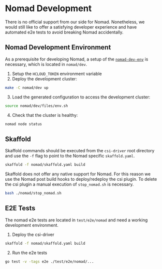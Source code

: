 # Nomad Development

There is no official support from our side for Nomad. Nonetheless, we would still like to offer a satisfying developer experience and have automated e2e tests to avoid breaking Nomad accidentally.

## Nomad Development Environment
As a prerequisite for developing Nomad, a setup of the [`nomad-dev-env`](https://github.com/hetznercloud/nomad-dev-env) is necessary, which is located in `nomad/dev`.

1. Setup the `HCLOUD_TOKEN` environment variable
2. Deploy the development cluster:
``` bash
make -C nomad/dev up
```
3. Load the generated configuration to access the development cluster:
``` bash
source nomad/dev/files/env.sh
```
4. Check that the cluster is healthy:
``` bash
nomad node status
```

## Skaffold

Skaffold commands should be executed from the `csi-driver` root directory and use the `-f` flag to point to the Nomad specific `skaffold.yaml`.

``` bash
skaffold -f nomad/skaffold.yaml build
```

Skaffold does not offer any native support for Nomad. For this reason we use the Nomad post build hooks to deploy/redeploy the csi plugin. To delete the csi plugin a manual execution of `stop_nomad.sh` is necessary.

``` bash
bash ./nomad/stop_nomad.sh
```

## E2E Tests

The nomad e2e tests are located in `test/e2e/nomad` and need a working development environment.
1. Deploy the csi-driver

``` bash
skaffold -f nomad/skaffold.yaml build
```

2. Run the e2e tests

``` bash
go test -v -tags e2e ./test/e2e/nomad/...
```